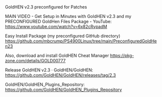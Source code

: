 GoldHEN v2.3 preconfigured for Patches

MAIN VIDEO - Get Setup in Minutes with GoldHEN v2.3 and my PRECONFIGURED GoldHen Files Package - YouTube:
https://www.youtube.com/watch?v=6x82cRvpadM

Easy Install Package (my preconfigured GitHub directory)
https://github.com/mbcrump/PS4900Linux/tree/main/PreconfiguredGoldHen23

Also, download and install GoldHEN Cheat Manager
https://pkg-zone.com/details/GOLD00777

Release GoldHEN v2.3 · GoldHEN/GoldHEN:
https://github.com/GoldHEN/GoldHEN/releases/tag/2.3

GoldHEN/GoldHEN_Plugins_Repository:
https://github.com/GoldHEN/GoldHEN_Plugins_Repository

